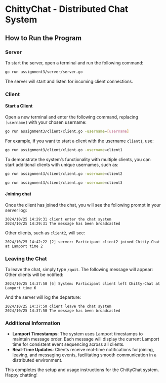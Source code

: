 
# ChittyChat - Distributed Chat System

## How to Run the Program

### Server

To start the server, open a terminal and run the following command:

```bash
go run assignment3/server/server.go
```

The server will start and listen for incoming client connections.

### Client

#### Start a Client

Open a new terminal and enter the following command, replacing `[username]` with your chosen username:

```bash
go run assignment3/client/client.go -username=[username]
```

For example, if you want to start a client with the username `client1`, use:

```bash
go run assignment3/client/client.go -username=client1
```

To demonstrate the system’s functionality with multiple clients, you can start additional clients with unique usernames, such as:

```bash
go run assignment3/client/client.go -username=client2
```

```bash
go run assignment3/client/client.go -username=client3
```

#### Joining chat

Once the client has joined the chat, you will see the following prompt in your server log:

```
2024/10/25 14:29:31 client enter the chat system
2024/10/25 14:29:31 The message has been broadcasted
```

Other clients, such as `client2`, will see:

```
2024/10/25 14:42:22 [2] server: Participant client2 joined Chitty-Chat at Lamport time 2
```

### Leaving the Chat

To leave the chat, simply type `/quit`. The following message will appear:
Other clients will be notified:
```
2024/10/25 14:37:50 [6] System: Participant client left Chitty-Chat at Lamport time 6
```


And the server will log the departure:

```
2024/10/25 14:37:50 client leave the chat system
2024/10/25 14:37:50 The message has been broadcasted
```

### Additional Information

- **Lamport Timestamps**: The system uses Lamport timestamps to maintain message order. Each message will display the current Lamport time for consistent event sequencing across all clients.
- **Real-Time Updates**: Clients receive real-time notifications for joining, leaving, and messaging events, facilitating smooth communication in a distributed environment.

This completes the setup and usage instructions for the ChittyChat system. Happy chatting!
